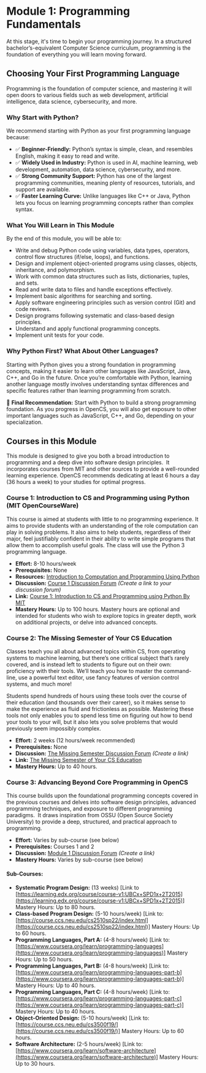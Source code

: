 
# **Module 1: Programming Fundamentals**

At this stage, it's time to begin your programming journey. In a structured bachelor’s-equivalent Computer Science curriculum, programming is the foundation of everything you will learn moving forward.

## Choosing Your First Programming Language

Programming is the foundation of computer science, and mastering it will open doors to various fields such as web development, artificial intelligence, data science, cybersecurity, and more.

### Why Start with Python?

We recommend starting with Python as your first programming language because:

- ✅ **Beginner-Friendly:** Python’s syntax is simple, clean, and resembles English, making it easy to read and write.
- ✅ **Widely Used in Industry:** Python is used in AI, machine learning, web development, automation, data science, cybersecurity, and more.
- ✅ **Strong Community Support:** Python has one of the largest programming communities, meaning plenty of resources, tutorials, and support are available.
- ✅ **Faster Learning Curve:** Unlike languages like C++ or Java, Python lets you focus on learning programming concepts rather than complex syntax.

### What You Will Learn in This Module

By the end of this module, you will be able to:

- Write and debug Python code using variables, data types, operators, control flow structures (if/else, loops), and functions.
- Design and implement object-oriented programs using classes, objects, inheritance, and polymorphism.
- Work with common data structures such as lists, dictionaries, tuples, and sets.
- Read and write data to files and handle exceptions effectively.
- Implement basic algorithms for searching and sorting.
- Apply software engineering principles such as version control (Git) and code reviews.
- Design programs following systematic and class-based design principles.
- Understand and apply functional programming concepts.
- Implement unit tests for your code.

### Why Python First? What About Other Languages?

Starting with Python gives you a strong foundation in programming concepts, making it easier to learn other languages like JavaScript, Java, C++, and Go in the future. Once you’re comfortable with Python, learning another language mostly involves understanding syntax differences and specific features rather than learning programming from scratch.

🚀 **Final Recommendation:** Start with Python to build a strong programming foundation. As you progress in OpenCS, you will also get exposure to other important languages such as JavaScript, C++, and Go, depending on your specialization.

## Courses in this Module

This module is designed to give you both a broad introduction to programming and a deep dive into software design principles.  It incorporates courses from MIT and other sources to provide a well-rounded learning experience. OpenCS recommends dedicating at least 6 hours a day (36 hours a week) to your studies for optimal progress.

### Course 1: Introduction to CS and Programming using Python (MIT OpenCourseWare)

This course is aimed at students with little to no programming experience. It aims to provide students with an understanding of the role computation can play in solving problems. It also aims to help students, regardless of their major, feel justifiably confident in their ability to write simple programs that allow them to accomplish useful goals. The class will use the Python 3 programming language.

- **Effort:** 8-10 hours/week
- **Prerequisites:** None
- **Resources:** [Introduction to Computation and Programming Using Python](http://repo.darmajaya.ac.id/5070/1/Introduction%20to%20Computation%20and%20Programming%20Using%20Python%20by%20John%20V.%20Guttag%20%28z-lib.org%29.pdf)
- **Discussion:** [Course 1 Discussion Forum]() *(Create a link to your discussion forum)*
- **Link:** [Course 1: Introduction to CS and Programming using Python By MIT](https://ocw.mit.edu/courses/6-100l-introduction-to-cs-and-programming-using-python-fall-2022/pages/material-by-lecture/)
- **Mastery Hours:** Up to 100 hours. Mastery hours are optional and intended for students who wish to explore topics in greater depth, work on additional projects, or delve into advanced concepts.

### Course 2: The Missing Semester of Your CS Education

Classes teach you all about advanced topics within CS, from operating systems to machine learning, but there’s one critical subject that’s rarely covered, and is instead left to students to figure out on their own: proficiency with their tools. We’ll teach you how to master the command-line, use a powerful text editor, use fancy features of version control systems, and much more!

Students spend hundreds of hours using these tools over the course of their education (and thousands over their career), so it makes sense to make the experience as fluid and frictionless as possible. Mastering these tools not only enables you to spend less time on figuring out how to bend your tools to your will, but it also lets you solve problems that would previously seem impossibly complex.

- **Effort:** 2 weeks (12 hours/week recommended)
- **Prerequisites:** None
- **Discussion:** [The Missing Semester Discussion Forum]() _(Create a link)_
- **Link:** [The Missing Semester of Your CS Education](https://missing.csail.mit.edu/)
- **Mastery Hours:** Up to 40 hours.

### Course 3: Advancing Beyond Core Programming in OpenCS

This course builds upon the foundational programming concepts covered in the previous courses and delves into software design principles, advanced programming techniques, and exposure to different programming paradigms.  It draws inspiration from OSSU (Open Source Society University) to provide a deep, structured, and practical approach to programming.

- **Effort:** Varies by sub-course (see below)
- **Prerequisites:** Courses 1 and 2
- **Discussion:** [Module 1 Discussion Forum]() _(Create a link)_
- **Mastery Hours:** Varies by sub-course (see below)

#### Sub-Courses:

- **Systematic Program Design:** (13 weeks) \[Link to [https://learning.edx.org/course/course-v1:UBCx+SPD1x+2T2015](https://learning.edx.org/course/course-v1:UBCx+SPD1x+2T2015)] Mastery Hours: Up to 80 hours.
- **Class-based Program Design:** (5-10 hours/week) \[Link to: [https://course.ccs.neu.edu/cs2510sp22/index.html](https://course.ccs.neu.edu/cs2510sp22/index.html)] Mastery Hours: Up to 60 hours.
- **Programming Languages, Part A:** (4-8 hours/week) \[Link to: [https://www.coursera.org/learn/programming-languages](https://www.coursera.org/learn/programming-languages)] Mastery Hours: Up to 50 hours.
- **Programming Languages, Part B:** (4-8 hours/week) \[Link to: [https://www.coursera.org/learn/programming-languages-part-b](https://www.coursera.org/learn/programming-languages-part-b)] Mastery Hours: Up to 40 hours.
- **Programming Languages, Part C:** (4-8 hours/week) \[Link to: [https://www.coursera.org/learn/programming-languages-part-c](https://www.coursera.org/learn/programming-languages-part-c)] Mastery Hours: Up to 40 hours.
- **Object-Oriented Design:** (5-10 hours/week) \[Link to: [https://course.ccs.neu.edu/cs3500f19/](https://course.ccs.neu.edu/cs3500f19/)] Mastery Hours: Up to 60 hours.
- **Software Architecture:** (2-5 hours/week) \[Link to: [https://www.coursera.org/learn/software-architecture](https://www.coursera.org/learn/software-architecture)] Mastery Hours: Up to 30 hours.